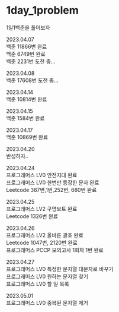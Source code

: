 # 1day_1problem
1일1백준을 풀어보자 

2023.04.07 <br>
백준 11866번 완료<br>
백준  6749번 완료<br>
백준  2231번 도전 중...<br>

2023.04.08 <br>
백준 17608번 도전 중...<br>

2023.04.14 <br>
백준 10814번 완료<br>

2023.04.15 <br>
백준 1584번 완료<br>

2023.04.17 <br>
백준 10869번 완료<br>

2023.04.20 <br>
반성하자.. <br>

2023.04.24 <br>
프로그래머스 LV0 안전지대 완료 <br>
프로그래머스 LV0 한번만 등장한 문자 완료 <br>
Leetcode 387번,1번,252번, 680번 완료 <br>

2023.04.25 <br>
프로그래머스 LV2 구명보트 완료 <br>
Leetcode 1326번 완료 <br>

2023.04.26 <br>
프로그래머스 LV2 올바른 괄호 완료 <br>
Leetcode 1047번, 2120번 완료 <br>
프로그래머스 PCCP 모의고사 1회차 1번 완료 <br>

2023.04.27 <br>
프로그래머스 LV0 특정한 문자열 대문자로 바꾸기 <br>
프로그래머스 LV0 원하는 문자열 찾기 <br>
프로그래머스 LV0 할 일 목록 <br>

2023.05.01 <br>
프로그래머스 LV0 중복된 문자열 제거 <br>